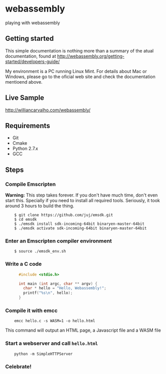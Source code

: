 # webassembly
playing with webassembly

## Getting started

This simple documentation is nothing more than a summary of the atual documentation, found at http://webassembly.org/getting-started/developers-guide/

My environment is a PC running Linux Mint. For details about Mac or Windows, please go to the oficial web site and check the documentation mentioend above.

## Live Sample

http://williancarvalho.com/webassembly/

## Requirements
 * Git
 * Cmake
 * Python 2.7.x
 * GCC

## Steps

### Compile Emscripten

  **Warning:** This step takes forever. If you don't have much time, don't even start this. Specially if you need to install all required tools. Seriously, it took around 3 hours to build the thing.

        $ git clone https://github.com/juj/emsdk.git
        $ cd emsdk
        $ ./emsdk install sdk-incoming-64bit binaryen-master-64bit
        $ ./emsdk activate sdk-incoming-64bit binaryen-master-64bit

### Enter an Emscripten compiler environment

        $ source ./emsdk_env.sh

### Write a C code

```c
      #include <stdio.h>

      int main (int argc, char ** argv) {
        char * hello = "Hello, Webassembly!";
        printf("%s\n", hello);
      }
```

### Compile it with emcc

        emcc hello.c -s WASM=1 -o hello.html

This command will output an HTML page, a Javascript file and a WASM file

### Start a webserver and call `hello.html`

        python -m SimpleHTTPServer

### Celebrate!